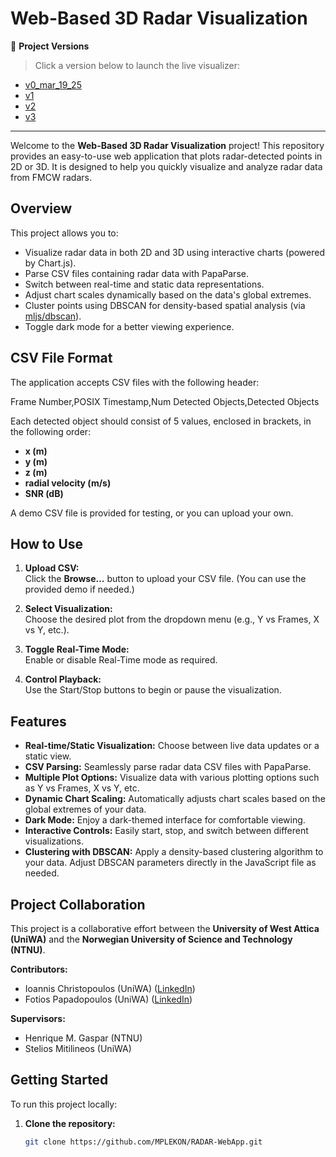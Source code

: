 # Web-Based 3D Radar Visualization

📁 **Project Versions**
> Click a version below to launch the live visualizer:

- [v0_mar_19_25](https://MPLEKON.github.io/RADAR-WebApp/v0_mar_19_25/v0_mar_19_25_giannis_index.html)
- [v1](https://MPLEKON.github.io/RADAR-WebApp/v1/v1_marc_20_25.html)
- [v2](https://MPLEKON.github.io/RADAR-WebApp/v2/v2_marc_21_25.html)
- [v3](https://MPLEKON.github.io/RADAR-WebApp/v3/v3_all_files/v3_marc_24_25.html)

---

Welcome to the **Web-Based 3D Radar Visualization** project! This repository provides an easy-to-use web application that plots radar-detected points in 2D or 3D. It is designed to help you quickly visualize and analyze radar data from FMCW radars.

## Overview

This project allows you to:
- Visualize radar data in both 2D and 3D using interactive charts (powered by Chart.js).
- Parse CSV files containing radar data with PapaParse.
- Switch between real-time and static data representations.
- Adjust chart scales dynamically based on the data's global extremes.
- Cluster points using DBSCAN for density-based spatial analysis (via [mljs/dbscan](https://github.com/mljs/dbscan)).
- Toggle dark mode for a better viewing experience.

## CSV File Format

The application accepts CSV files with the following header:

Frame Number,POSIX Timestamp,Num Detected Objects,Detected Objects

Each detected object should consist of 5 values, enclosed in brackets, in the following order:
- **x (m)**
- **y (m)**
- **z (m)**
- **radial velocity (m/s)**
- **SNR (dB)**

A demo CSV file is provided for testing, or you can upload your own.

## How to Use

1. **Upload CSV:**  
   Click the **Browse...** button to upload your CSV file. (You can use the provided demo if needed.)

2. **Select Visualization:**  
   Choose the desired plot from the dropdown menu (e.g., Y vs Frames, X vs Y, etc.).

3. **Toggle Real-Time Mode:**  
   Enable or disable Real-Time mode as required.

4. **Control Playback:**  
   Use the Start/Stop buttons to begin or pause the visualization.

## Features

- **Real-time/Static Visualization:** Choose between live data updates or a static view.
- **CSV Parsing:** Seamlessly parse radar data CSV files with PapaParse.
- **Multiple Plot Options:** Visualize data with various plotting options such as Y vs Frames, X vs Y, etc.
- **Dynamic Chart Scaling:** Automatically adjusts chart scales based on the global extremes of your data.
- **Dark Mode:** Enjoy a dark-themed interface for comfortable viewing.
- **Interactive Controls:** Easily start, stop, and switch between different visualizations.
- **Clustering with DBSCAN:** Apply a density-based clustering algorithm to your data. Adjust DBSCAN parameters directly in the JavaScript file as needed.

## Project Collaboration

This project is a collaborative effort between the **University of West Attica (UniWA)** and the **Norwegian University of Science and Technology (NTNU)**.

**Contributors:**  
- Ioannis Christopoulos (UniWA)  ([LinkedIn](https://www.linkedin.com/in/ioannis-christopoulos-3abab6227/))
- Fotios Papadopoulos (UniWA) ([LinkedIn]([https://www.linkedin.com/in/ioannis-christopoulos-3abab6227/](https://www.linkedin.com/in/fotios-papadopoulos-22722b299/)))

**Supervisors:**  
- Henrique M. Gaspar (NTNU)  
- Stelios Mitilineos (UniWA)

## Getting Started

To run this project locally:

1. **Clone the repository:**
   ```bash
   git clone https://github.com/MPLEKON/RADAR-WebApp.git
